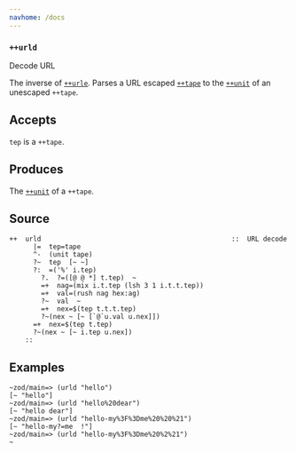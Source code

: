 ```yaml
---
navhome: /docs
---
```



### `++urld`

Decode URL

The inverse of [`++urle`](). Parses a URL escaped [`++tape`]() to the
[`++unit`]() of an unescaped `++tape`.

Accepts
-------

`tep` is a `++tape`.

Produces
--------

The [`++unit`]() of a `++tape`.

Source
------

    ++  urld                                                ::  URL decode
          |=  tep=tape
          ^-  (unit tape)
          ?~  tep  [~ ~]
          ?:  =('%' i.tep)
            ?.  ?=([@ @ *] t.tep)  ~
            =+  nag=(mix i.t.tep (lsh 3 1 i.t.t.tep))
            =+  val=(rush nag hex:ag)
            ?~  val  ~
            =+  nex=$(tep t.t.t.tep)
            ?~(nex ~ [~ [`@`u.val u.nex]])
          =+  nex=$(tep t.tep)
          ?~(nex ~ [~ i.tep u.nex])
        ::

Examples
--------

    ~zod/main=> (urld "hello")
    [~ "hello"]
    ~zod/main=> (urld "hello%20dear")
    [~ "hello dear"]
    ~zod/main=> (urld "hello-my%3F%3Dme%20%20%21")
    [~ "hello-my?=me  !"]
    ~zod/main=> (urld "hello-my%3F%3Dme%20%2%21")
    ~



